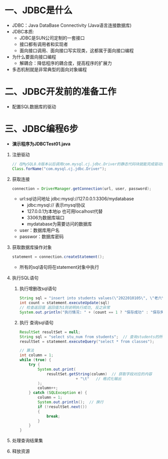 # 一、JDBC是什么

- JDBC：Java DataBase Connectivity (Java语言连接数据库)
- JDBC本质:
    - JDBC是SUN公司定制的一套接口
    - 接口都有调用者和实现者
    - 面向接口调用、面向接口写实现类，这都属于面向接口编程
- 为什么要面向接口编程
    - 解耦合：降低程序的耦合度，提高程序的扩展力
- 多态机制就是非常典型的面向对象编程



# 二、JDBC开发前的准备工作

- 配置SQL数据库的驱动

## 

# 三、JDBC编程6步

- **演示程序为JDBCTest01.java**

1. 注册驱动

    ```java
    // 在MySQL8.0版本以后调用com.mysql.cj.jdbc.Driver的静态代码块就能完成驱动的注册
    Class.forName("com.mysql.cj.jdbc.Driver");
    ```

2. 获取连接

    ```java
    connection = DriverManager.getConnection(url, user, password);
    ```

    - url:sql访问地址  jdbc:mysql://127.0.0.1:3306/mydatabase
        - jdbc:mysql://  表示mysql协议
        - 127.0.0.1为本地ip  也可用localhost代替
        - 3306为数据库端口
        - mydatabase为需要访问的数据库
    - user：数据库用户名
    - passwor：数据库密码

3. 获取数据库操作对象

    ```java
    statement = connection.createStatement();
    ```

    - 所有的sql语句将在statement对象中执行

4. 执行SQL语句

    1. 执行增删改sql语句

        ```java
        String sql = "insert into students values(\"2022010105\", \"老六\", \" 男\" , 18, 220101)";
        int count = statement.executeUpdate(sql)
        // 检查返回值 返回值为1则说明执行成功, 反之异常
        System.out.println("执行情况: " + (count == 1 ? "保存成功" : "保存失败"));
        ```

    2. 执行 查询sql语句

        ```java
        ResultSet resultSet = null;
        String sql = "select stu_num from students";  // 查询students的所有字段
        resultSet = statement.executeQuery("select * from classes");
        
        // 算法
        int column = 1;
        while (true) {
            try {
                System.out.print(
                    resultSet.getString(column)  // 获取字段对应的内容
                                 + "\t"   // 格式化输出
                );
                column++;
            } catch (SQLException e) {
                column = 1;
                System.out.println();  // 换行
                if (!resultSet.next()) 
                {
                    break;
                }
            }
        }
        ```

        

5. 处理查询结果集

6. 释放资源